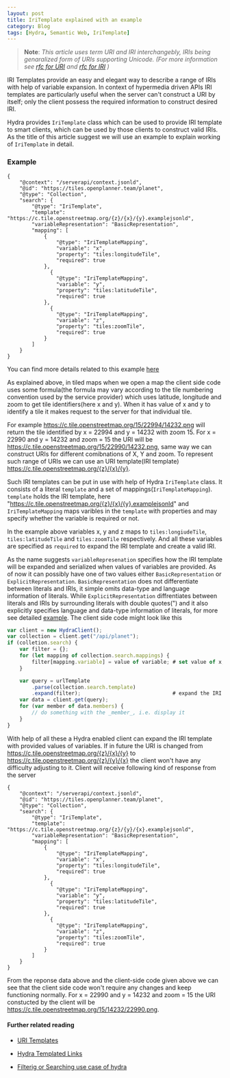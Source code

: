 ```yaml
---
layout: post
title: IriTemplate explained with an example
category: Blog
tags: [Hydra, Semantic Web, IriTemplate]
---
```

>**Note**: *This article uses term URI and IRI interchangebly, IRIs being genaralized form of URIs supporting Unicode. (For 
 more information see [rfc for URI](https://tools.ietf.org/html/rfc3986) and [rfc for IRI](https://www.ietf.org/rfc/rfc3987.txt) )*

IRI Templates provide an easy and elegant way to describe a range of IRIs with help of variable expansion.
In context of hypermedia driven APIs IRI templates are particularly useful when the server can't construct a URI by itself; only 
the client possess the required information to construct desired IRI.

Hydra provides `IriTemplate` class which can be used to provide IRI template to smart clients, which can be used by those clients 
to construct valid IRIs. As the title of this article suggest we will use an example to explain working of `IriTemplate` in detail.

### Example
```
{
    "@context": "/serverapi/context.jsonld",
    "@id": "https://tiles.openplanner.team/planet",
    "@type": "Collection",
    "search": {
        "@type": "IriTemplate",
        "template": "https://c.tile.openstreetmap.org/{z}/{x}/{y}.examplejsonld",
        "variableRepresentation": "BasicRepresentation",
        "mapping": [
            {
                "@type": "IriTemplateMapping",
                "variable": "x",
                "property": "tiles:longitudeTile",
                "required": true
            },
              {
                "@type": "IriTemplateMapping",
                "variable": "y",
                "property": "tiles:latitudeTile",
                "required": true
            },
              {
                "@type": "IriTemplateMapping",
                "variable": "z",
                "property": "tiles:zoomTile",
                "required": true
            }
        ]
    }
}
``` 
You can find more details related to this example [here](https://github.com/HydraCG/Specifications/issues/171)

As explained above, in tiled maps when we open a map the client side code uses some formula(the formula may vary according to the tile numbering convention used by the service provider) which uses latitude, longitude and zoom to get tile identifiers(here x and y). When it has value of x and y to identify a tile it makes request to the server for that individual tile.

For example https://c.tile.openstreetmap.org/15/22994/14232.png will return the tile identified by x = 22994 and y = 14232 with zoom 15.
For x = 22990 and y = 14232 and zoom = 15 the URI will be https://c.tile.openstreetmap.org/15/22990/14232.png, same way we can construct URIs for different comibnations of X, Y and zoom. To represent such range of URIs we can use an URI template(IRI template) https://c.tile.openstreetmap.org/{z}/{x}/{y}.

Such IRI templates can be put in use with help of Hydra `IriTemplate` class. It consists of a literal `template` and a set of mappings(`IriTemplateMapping`). `template` holds the IRI template, here "https://c.tile.openstreetmap.org/{z}/{x}/{y}.examplejsonld" and `IriTemplateMapping` maps varibles in the `template` with properties and may specify whether the variable is required or not.

In the example above variables x, y and z maps to `tiles:longiudeTile`, `tiles:latitudeTile` and `tiles:zoomTile` respectively. And all these variables are specified as `required` to expand the IRI template and create a valid IRI.

As the name suggests `variableRepresenation` specifies how the IRI template will be expanded and serialized when values of variables are provided.
As of now it can possibly have one of two values either `BasicRepresentation` or `ExplicitRepresentation`.
`BasicRepresentation` does not differentiate between literals and IRIs, it simple omits data-type and language information of
literals. While `ExplicitRepresentation` diffrentiates between literals and IRIs by surrounding literals with double quotes(")
and it also explicitly specifies language and data-type information of literals, for more see detailed [example](http://www.hydra-cg.com/spec/latest/core/#ex-16-the-different-variable-representations).
The client side code might look like this
```js
var client = new HydraClient();
var collection = client.get("/api/planet");
if (colletion.search) {
    var filter = {};
    for (let mapping of collection.search.mappings) {
        filter[mapping.variable] = value of variable; # set value of x, y and z
    }

    var query = urlTemplate
        .parse(collection.search.template)
        .expand(filter);                              # expand the IRI
    var data = client.get(query);
    for (var member of data.members) {
        // do something with the _member_, i.e. display it
    }
}
```
With help of all these a Hydra enabled client can expand the IRI template with provided values of variables. If in future the URI is changed from https://c.tile.openstreetmap.org/{z}/{x}/{y} to https://c.tile.openstreetmap.org/{z}/{y}/{x} the client won't have any difficulty adjusting to it. Client will receive following kind of response from the server
```
{
    "@context": "/serverapi/context.jsonld",
    "@id": "https://tiles.openplanner.team/planet",
    "@type": "Collection",
    "search": {
        "@type": "IriTemplate",
        "template": "https://c.tile.openstreetmap.org/{z}/{y}/{x}.examplejsonld",
        "variableRepresentation": "BasicRepresentation",
        "mapping": [
            {
                "@type": "IriTemplateMapping",
                "variable": "x",
                "property": "tiles:longitudeTile",
                "required": true
            },
              {
                "@type": "IriTemplateMapping",
                "variable": "y",
                "property": "tiles:latitudeTile",
                "required": true
            },
              {
                "@type": "IriTemplateMapping",
                "variable": "z",
                "property": "tiles:zoomTile",
                "required": true
            }
        ]
    }
}
``` 
From the reponse data above and the client-side code given above we can see that the client side code won't require any changes and keep functioning normally. For x = 22990 and y = 14232 and zoom = 15 the URI constucted by the client will be https://c.tile.openstreetmap.org/15/14232/22990.png.

#### Further related reading

* [URI Templates](https://tools.ietf.org/html/rfc6570)

* [Hydra Templated Links](http://www.hydra-cg.com/spec/latest/core/#templated-links)

* [Filterig or Searching use case of hydra](https://github.com/HydraCG/Specifications/blob/master/drafts/use-cases/7.searching-events.md)

